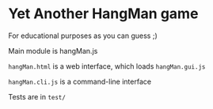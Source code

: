 # Yet Another HangMan game

For educational purposes as you can guess ;)

Main module is hangMan.js

`hangMan.html` is a web interface, which loads `hangMan.gui.js`

`hangMan.cli.js` is a command-line interface

Tests are in `test/`
